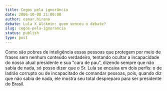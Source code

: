 ```yaml
---
title: Cegos pela ignorância
date: 2006-10-08 21:00:00
author: osmar.hirano
debate: Lula X Alckmin: quem venceu o debate?
slug: cegos-pela-ignorancia
status: publish 
type: post
---
```


Como são pobres de inteligência essas pessoas que protegem por meio de frases sem nenhum conteúdo verdadeiro, tentando ocultar a incapacidade do nosso atual presidente e sua "cara de pau", dizendo sempre que não sabia de nada, só posso dizer que o Sr. Lula se encaixa em dois perfis: o de ladrão corrupto ou de incapacitado de comandar pessoas, pois, quando diz que não sabia de nada, ele mostra seu total despreparo para ser presidente do Brasil.

